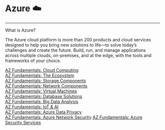 # Azure :cloud:
----
What is Azure?


The Azure cloud platform is more than 200 products and cloud services designed to help you bring new solutions to life—to solve today’s challenges and create the future. Build, run, and manage applications across multiple clouds, on-premises, and at the edge, with the tools and frameworks of your choice.

[AZ Fundamentals: Cloud Computing](AZ%20Fundamentals%20Cloud%20Computing.md)  
[AZ Fundamentals: The Ecosystem](AZ%20Fundamentals%20The%20Ecosystem.md)  
[AZ Fundamentals: Storage Components](AZ%20Fundamentals%20Storage%20Components.md)  
[AZ Fundamentals: Network Components](AZ%20Fundamentals%20Network%20Components.md)  
[AZ Fundamentals: Virtual Machines](AZ%20Fundamentals%20Virtual%20Machines.md)  
[AZ Fundamentals: Database Solutions](AZ%20Fundamentals%20Database%20Solutions.md)  
[AZ Fundamentals: Big Data Analysis](AZ%20Fundamentals%20Big%20Data%20Analysis.md)  
[AZ Fundamentals: IoT & AI](AZ%20Fundamentals%20IoT%20&%20AI.md)  
[AZ Fundamentals: Azure Data Privacy](AZ%20Fundamentals%20Azure%20Data%20Privacy.md)  
[AZ Fundamentals: Azure Network Security](AZ%20Fundamentals%20Azure%20Network%20Security.md)
[AZ Fundamentals: Azure Security Services](AZ%20Fundamentals%20Azure%20Security%20Services.md)
